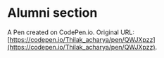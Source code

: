 # Alumni section

A Pen created on CodePen.io. Original URL: [https://codepen.io/Thilak_acharya/pen/QWJXpzz](https://codepen.io/Thilak_acharya/pen/QWJXpzz).

